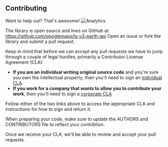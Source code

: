 ## Contributing

Want to help out? That's awesome!
![Analytics](https://ga-beacon.appspot.com/UA-12846745-20/js-v3-earth-api/contributing?pixel)

The library is open source and lives on GitHub at:
https://github.com/googlemaps/js-v3-earth-api
Open an issue or fork the library and submit a pull request.

Keep in mind that before we can accept any pull requests we have to jump
through a couple of legal hurdles, primarily a Contributor License Agreement
(CLA):

- **If you are an individual writing original source code**
  and you're sure you own the intellectual property,
  then you'll need to sign an
  [individual CLA](https://developers.google.com/open-source/cla/individual).
- **If you work for a company that wants to allow you to contribute your work**,
  then you'll need to sign a
  [corporate CLA](https://developers.google.com/open-source/cla/corporate)

Follow either of the two links above to access the appropriate CLA and
instructions for how to sign and return it.

When preparing your code, make sure to update the AUTHORS and CONTRIBUTORS file
to reflect your contribtion.

Once we receive your CLA, we'll be able to review and accept your pull requests.
